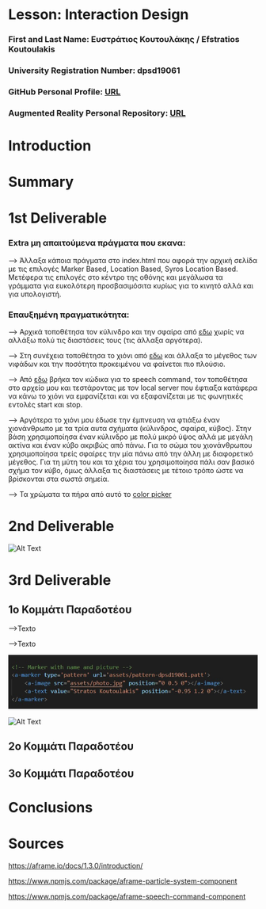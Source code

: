 # Lesson: Interaction Design

### First and Last Name: Ευστράτιος Κουτουλάκης / Efstratios Koutoulakis
### University Registration Number: dpsd19061
### GitHub Personal Profile: [URL](https://github.com/dpsd19061)
### Augmented Reality Personal Repository: [URL](https://github.com/dpsd19061/Augmented-Reality)

# Introduction

# Summary


# 1st Deliverable

### Extra μη απαιτούμενα πράγματα που εκανα:
--> Άλλαξα κάποια πράγματα στο index.html που αφορά την αρχική σελίδα με τις επιλογές Marker Based, Location Based, Syros Location Based. Μετέφερα τις επιλογές στο κέντρο της οθόνης και μεγάλωσα τα γράμματα για ευκολότερη προσβασιμόσιτα κυρίως για το κινητό αλλά και για υπολογιστή.

### Επαυξημένη πραγματικότητα:
--> Αρχικά τοποθέτησα τον κύλινδρο και την σφαίρα από [εδω](https://aframe.io/docs/1.3.0/introduction/) χωρίς να αλλάξω πολύ τις διαστάσεις τους (τις άλλαξα αργότερα).

--> Στη συνέχεια τοποθέτησα το χιόνι από [εδω](https://www.npmjs.com/package/aframe-particle-system-component) και άλλαξα το μέγεθος των νιφάδων και την ποσότητα προκειμένου να φαίνεται πιο πλούσιο.

--> Από [εδω](https://www.npmjs.com/package/aframe-speech-command-component) βρήκα τον κώδικα για το speech command, τον τοποθέτησα στο αρχείο μου και τεστάροντας με τον local server που έφτιαξα κατάφερα να κάνω το χιόνι να εμφανίζεται και να εξαφανίζεται με τις φωνητικές εντολές start και stop.

--> Αργότερα το χιόνι μου έδωσε την έμπνευση να φτιάξω έναν χιονάνθρωπο με τα τρία αυτα σχήματα (κύλινδρος, σφαίρα, κύβος). Στην βάση χρησιμοποίησα έναν κύλινδρο με πολύ μικρό ύψος αλλά με μεγάλη ακτίνα και έναν κύβο ακριβώς από πάνω. Για το σώμα του χιονάνθρωπου χρησιμοποίησα τρείς σφαίρες την μία πάνω από την άλλη με διαφορετικό μέγεθος. Για τη μύτη του και τα χέρια του χρησιμοποίησα πάλι σαν βασικό σχήμα τον κύβο, όμως άλλαξα τις διαστάσεις με τέτοιο τρόπο ώστε να βρίσκονται στα σωστά σημεία.

--> Τα χρώματα τα πήρα από αυτό το [color picker](https://www.google.com/search?q=color+picker&rlz=1C1CHWL_elGR959GR959&oq=color+picker&aqs=chrome..69i57j0i512l9.4037j0j15&sourceid=chrome&ie=UTF-8)

# 2nd Deliverable

![Alt Text](name_and_photo.gif)

# 3rd Deliverable 

## 1o Κομμάτι Παραδοτέου

-->Texto

-->Texto

![ScreenShot](K1.1.jpg)

![Alt Text](name_and_photo.gif)

## 2o Κομμάτι Παραδοτέου

## 3o Κομμάτι Παραδοτέου

# Conclusions


# Sources
https://aframe.io/docs/1.3.0/introduction/

https://www.npmjs.com/package/aframe-particle-system-component

https://www.npmjs.com/package/aframe-speech-command-component
